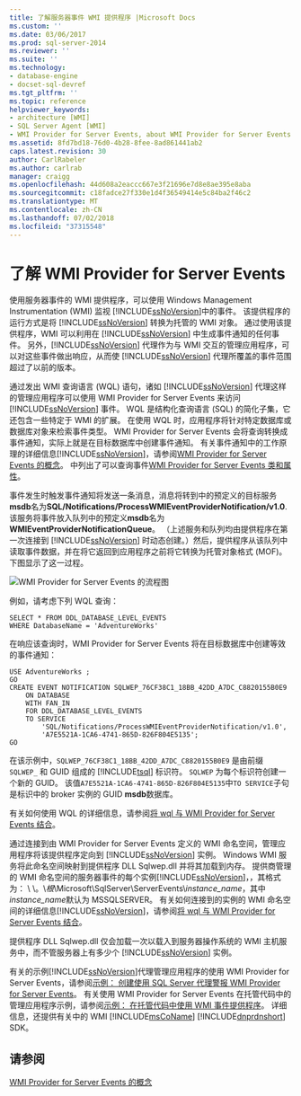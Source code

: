 ```yaml
---
title: 了解服务器事件 WMI 提供程序 |Microsoft Docs
ms.custom: ''
ms.date: 03/06/2017
ms.prod: sql-server-2014
ms.reviewer: ''
ms.suite: ''
ms.technology:
- database-engine
- docset-sql-devref
ms.tgt_pltfrm: ''
ms.topic: reference
helpviewer_keywords:
- architecture [WMI]
- SQL Server Agent [WMI]
- WMI Provider for Server Events, about WMI Provider for Server Events
ms.assetid: 8fd7bd18-76d0-4b28-8fee-8ad861441ab2
caps.latest.revision: 30
author: CarlRabeler
ms.author: carlrab
manager: craigg
ms.openlocfilehash: 44d608a2eaccc667e3f21696e7d8e8ae395e8aba
ms.sourcegitcommit: c18fadce27f330e1d4f36549414e5c84ba2f46c2
ms.translationtype: MT
ms.contentlocale: zh-CN
ms.lasthandoff: 07/02/2018
ms.locfileid: "37315548"
---
```

# <a name="understanding-the-wmi-provider-for-server-events"></a>了解 WMI Provider for Server Events
  使用服务器事件的 WMI 提供程序，可以使用 Windows Management Instrumentation (WMI) 监视 [!INCLUDE[ssNoVersion](../../includes/ssnoversion-md.md)]中的事件。 该提供程序的运行方式是将 [!INCLUDE[ssNoVersion](../../includes/ssnoversion-md.md)] 转换为托管的 WMI 对象。 通过使用该提供程序，WMI 可以利用在 [!INCLUDE[ssNoVersion](../../includes/ssnoversion-md.md)] 中生成事件通知的任何事件。 另外，[!INCLUDE[ssNoVersion](../../includes/ssnoversion-md.md)] 代理作为与 WMI 交互的管理应用程序，可以对这些事件做出响应，从而使 [!INCLUDE[ssNoVersion](../../includes/ssnoversion-md.md)] 代理所覆盖的事件范围超过了以前的版本。  
  
 通过发出 WMI 查询语言 (WQL) 语句，诸如 [!INCLUDE[ssNoVersion](../../includes/ssnoversion-md.md)] 代理这样的管理应用程序可以使用 WMI Provider for Server Events 来访问 [!INCLUDE[ssNoVersion](../../includes/ssnoversion-md.md)] 事件。 WQL 是结构化查询语言 (SQL) 的简化子集，它还包含一些特定于 WMI 的扩展。 在使用 WQL 时，应用程序将针对特定数据库或数据库对象来检索事件类型。 WMI Provider for Server Events 会将查询转换成事件通知，实际上就是在目标数据库中创建事件通知。 有关事件通知中的工作原理的详细信息[!INCLUDE[ssNoVersion](../../includes/ssnoversion-md.md)]，请参阅[WMI Provider for Server Events 的概念](http://technet.microsoft.com/library/ms180560.aspx)。 中列出了可以查询事件[WMI Provider for Server Events 类和属性](../../relational-databases/wmi-provider-server-events/wmi-provider-for-server-events-classes-and-properties.md)。  
  
 事件发生时触发事件通知将发送一条消息，消息将转到中的预定义的目标服务**msdb**名为**SQL/Notifications/ProcessWMIEventProviderNotification/v1.0**. 该服务将事件放入队列中的预定义**msdb**名为**WMIEventProviderNotificationQueue**。 （上述服务和队列均由提供程序在第一次连接到 [!INCLUDE[ssNoVersion](../../includes/ssnoversion-md.md)] 时动态创建。）然后，提供程序从该队列中读取事件数据，并在将它返回到应用程序之前将它转换为托管对象格式 (MOF)。 下图显示了这一过程。  
  
 ![WMI Provider for Server Events 的流程图](../../../2014/database-engine/dev-guide/media/wmi-provider-functional-spec.gif "WMI Provider for Server Events 的流程图")  
  
 例如，请考虑下列 WQL 查询：  
  
```  
SELECT * FROM DDL_DATABASE_LEVEL_EVENTS  
WHERE DatabaseName = 'AdventureWorks'  
```  
  
 在响应该查询时，WMI Provider for Server Events 将在目标数据库中创建等效的事件通知：  
  
```  
USE AdventureWorks ;  
GO  
CREATE EVENT NOTIFICATION SQLWEP_76CF38C1_18BB_42DD_A7DC_C8820155B0E9  
    ON DATABASE  
    WITH FAN_IN  
    FOR DDL_DATABASE_LEVEL_EVENTS  
    TO SERVICE  
        'SQL/Notifications/ProcessWMIEventProviderNotification/v1.0',   
        'A7E5521A-1CA6-4741-865D-826F804E5135';  
GO  
```  
  
 在该示例中，`SQLWEP_76CF38C1_18BB_42DD_A7DC_C8820155B0E9` 是由前缀 `SQLWEP_` 和 GUID 组成的 [!INCLUDE[tsql](../../includes/tsql-md.md)] 标识符。 `SQLWEP` 为每个标识符创建一个新的 GUID。 该值`A7E5521A-1CA6-4741-865D-826F804E5135`中`TO SERVICE`子句是标识中的 broker 实例的 GUID **msdb**数据库。  
  
 有关如何使用 WQL 的详细信息，请参阅[将 wql 与 WMI Provider for Server Events 结合](http://technet.microsoft.com/library/ms180524\(v=sql.105\).aspx)。  
  
 通过连接到由 WMI Provider for Server Events 定义的 WMI 命名空间，管理应用程序将该提供程序定向到 [!INCLUDE[ssNoVersion](../../includes/ssnoversion-md.md)] 实例。 Windows WMI 服务将此命名空间映射到提供程序 DLL Sqlwep.dll 并将其加载到内存。 提供商管理的 WMI 命名空间的服务器事件的每个实例[!INCLUDE[ssNoVersion](../../includes/ssnoversion-md.md)]，，其格式为： \\ \\。\\*根*\Microsoft\SqlServer\ServerEvents\\*instance_name*，其中*instance_name*默认为 MSSQLSERVER。 有关如何连接到的实例的 WMI 命名空间的详细信息[!INCLUDE[ssNoVersion](../../includes/ssnoversion-md.md)]，请参阅[将 wql 与 WMI Provider for Server Events 结合](http://technet.microsoft.com/library/ms180524\(v=sql.105\).aspx)。  
  
 提供程序 DLL Sqlwep.dll 仅会加载一次以载入到服务器操作系统的 WMI 主机服务中，而不管服务器上有多少个 [!INCLUDE[ssNoVersion](../../includes/ssnoversion-md.md)] 实例。  
  
 有关的示例[!INCLUDE[ssNoVersion](../../includes/ssnoversion-md.md)]代理管理应用程序的使用 WMI Provider for Server Events，请参阅[示例： 创建使用 SQL Server 代理警报 WMI Provider for Server Events](http://technet.microsoft.com/library/ms186385.aspx)。 有关使用 WMI Provider for Server Events 在托管代码中的管理应用程序示例，请参阅[示例： 在托管代码中使用 WMI 事件提供程序](http://technet.microsoft.com/library/ms179315.aspx)。 详细信息，还提供有关中的 WMI [!INCLUDE[msCoName](../../includes/msconame-md.md)] [!INCLUDE[dnprdnshort](../../includes/dnprdnshort-md.md)] SDK。  
  
## <a name="see-also"></a>请参阅  
 [WMI Provider for Server Events 的概念](http://technet.microsoft.com/library/ms180560.aspx)  
  
  
